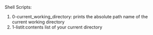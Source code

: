 Shell Scripts:
1. 0-current_working_directory: prints the absolute path name of the current working directory
2. 1-listit:contents list of your current directory
